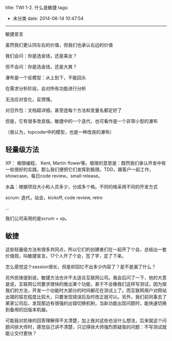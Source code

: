 title: TWI 1-2. 什么是敏捷
tags:
  - 未分类
date: 2014-06-14 10:47:54
---

敏捷宣言

虽然我们更认同左右的价值，但我们也承认右边的价值

我们会问：你是选金钱，还是美女？

但不会问：你是选金钱，还是大粪？

瀑布是一个反模型：从上到下，不能回头

在需求分析阶段，会对所有功能进行分析

无法应对变化，反馈慢。

对日外包：文档超详细，甚至连每个方法和变量名都定好了

但是，它有很多改良版。敏捷中的一个迭代，也可看作是一个非常小型的瀑布

（我认为，topcoder中的模型，也是一种改良的瀑布）

## 轻量级方法

XP： 极限编程， Kent, Martin flower等。极限的意思是：既然我们承认开发中有一些很好的实践，那么我们便把它们发挥到极限。TDD，跟客户一起工作，showcase，每日code review。small release。

水晶：根据项目大小和人员多少，分成多个格。不同的格采用不同的开发方式

scrum: 迭代，站会，kickoff, code review, retro

...

我们公司采用的是scrum +  xp。

## 敏捷

这些轻量级方法有很多共同点，所以它们的创建者们在一起开了个会，总结出一套价值观，叫敏捷宣言。17个人开了个会，签了字，定了下来。

怎么感觉这个session很长，但是却回忆不出多少内容了？是不是漏了什么？

另外凯锋提到说，敏捷方法也许不太适合互联网公司。我会后问了一下，他的大意是说，互联网公司要求很快的推出某个功能，甚于不会像我们这样写测试，因为按我们的方法，开发一个功能时大部分的时间都花在测试上了。而互联网用户对网站出错的容忍程度比较大，只要发现错误后及时改正就可以。另外，我们前同事去了某家公司后，发现那边有很强的出错切换机制，当新功能出现问题时，能快速切换到备用的旧版本机器。

可能我对凯锋的回答理解得不太清楚，加上我对这些也没什么想法，后来就这个问题问徐大师时，感觉自己讲不清楚，只记得徐大师强烈质疑我的问题：不写测试就能让交付更快？